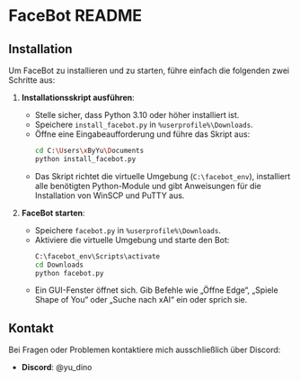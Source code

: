 # FaceBot README

## Installation

Um FaceBot zu installieren und zu starten, führe einfach die folgenden zwei Schritte aus:

1. **Installationsskript ausführen**:
   - Stelle sicher, dass Python 3.10 oder höher installiert ist.
   - Speichere `install_facebot.py` in `%userprofile%\Downloads`.
   - Öffne eine Eingabeaufforderung und führe das Skript aus:
     ```bash
     cd C:\Users\xByYu\Documents
     python install_facebot.py
     ```
   - Das Skript richtet die virtuelle Umgebung (`C:\facebot_env`), installiert alle benötigten Python-Module und gibt Anweisungen für die Installation von WinSCP und PuTTY aus.

2. **FaceBot starten**:
   - Speichere `facebot.py` in `%userprofile%\Downloads`.
   - Aktiviere die virtuelle Umgebung und starte den Bot:
     ```bash
     C:\facebot_env\Scripts\activate
     cd Downloads
     python facebot.py
     ```
   - Ein GUI-Fenster öffnet sich. Gib Befehle wie „Öffne Edge“, „Spiele Shape of You“ oder „Suche nach xAI“ ein oder sprich sie.

## Kontakt

Bei Fragen oder Problemen kontaktiere mich ausschließlich über Discord:
- **Discord**: @yu_dino
